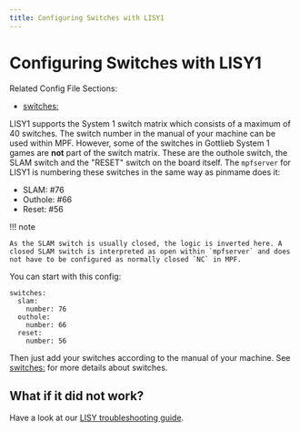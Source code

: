 ```yaml
---
title: Configuring Switches with LISY1
---
```


# Configuring Switches with LISY1


Related Config File Sections:

* [switches:](../../config/switches.md)

LISY1 supports the System 1 switch matrix which consists of a maximum of
40 switches. The switch number in the manual of your machine can be used
within MPF. However, some of the switches in Gottlieb System 1 games are
**not** part of the switch matrix. These are the outhole switch, the
SLAM switch and the "RESET" switch on the board itself. The
`mpfserver` for LISY1 is numbering these switches in the same way as
pinmame does it:

* SLAM: #76
* Outhole: #66
* Reset: #56

!!! note

    As the SLAM switch is usually closed, the logic is inverted here. A
    closed SLAM switch is interpreted as open within `mpfserver` and does
    not have to be configured as normally closed `NC` in MPF.

You can start with this config:

``` mpf-config
switches:
  slam:
    number: 76
  outhole:
    number: 66
  reset:
    number: 56
```

Then just add your switches according to the manual of your machine. See
[switches:](../../config/switches.md) for more details about
switches.

## What if it did not work?

Have a look at our
[LISY troubleshooting guide](../../troubleshooting/index.md).
